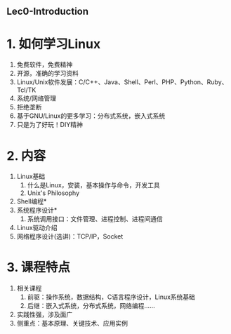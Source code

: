 Lec0-Introduction
---

# 1. 如何学习Linux
1. 免费软件，免费精神
2. 开源，准确的学习资料
3. Linux/Unix软件发展：C/C++、Java、Shell、Perl、PHP、Python、Ruby、Tcl/TK
4. 系统/网络管理
5. 拒绝垄断
6. 基于GNU/Linux的更多学习：分布式系统，嵌入式系统
7. 只是为了好玩！DIY精神

# 2. 内容
1. Linux基础
   1. 什么是Linux，安装，基本操作与命令，开发工具
   2. Unix's Philosophy
2. Shell编程*
3. 系统程序设计*
   1. 系统调用接口：文件管理、进程控制、进程间通信
4. Linux驱动介绍
5. 网络程序设计(选讲)：TCP/IP，Socket

# 3. 课程特点
1. 相关课程
   1. 前驱：操作系统，数据结构，C语言程序设计，Linux系统基础
   2. 后继：嵌入式系统，分布式系统，网络编程……
2. 实践性强，涉及面广
3. 侧重点：基本原理、关键技术、应用实例